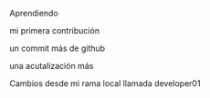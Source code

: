 
Aprendiendo

mi primera contribución 

un commit más de github

una acutalización más 

Cambios desde mi rama local llamada developer01 